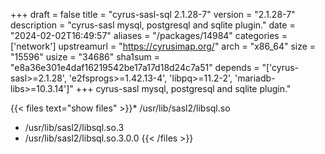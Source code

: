 +++
draft = false
title = "cyrus-sasl-sql 2.1.28-7"
version = "2.1.28-7"
description = "cyrus-sasl mysql, postgresql and sqlite plugin."
date = "2024-02-02T16:49:57"
aliases = "/packages/14984"
categories = ['network']
upstreamurl = "https://cyrusimap.org/"
arch = "x86_64"
size = "15596"
usize = "34686"
sha1sum = "e8a36e301e4daf16219542be17a17d18d24c7a51"
depends = "['cyrus-sasl>=2.1.28', 'e2fsprogs>=1.42.13-4', 'libpq>=11.2-2', 'mariadb-libs>=10.3.14']"
+++
cyrus-sasl mysql, postgresql and sqlite plugin."

{{< files text="show files" >}}* /usr/lib/sasl2/libsql.so
* /usr/lib/sasl2/libsql.so.3
* /usr/lib/sasl2/libsql.so.3.0.0
{{< /files >}}